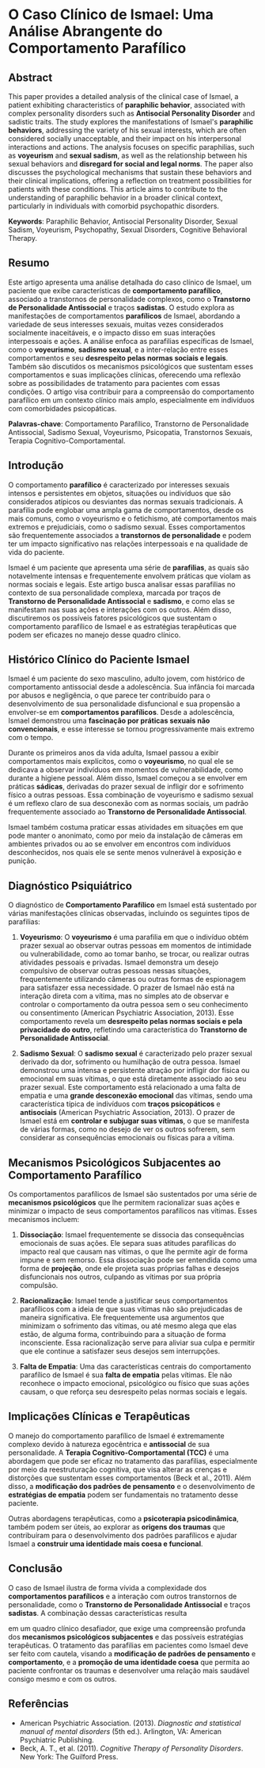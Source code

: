 # **O Caso Clínico de Ismael: Uma Análise Abrangente do Comportamento Parafílico**

## **Abstract**

This paper provides a detailed analysis of the clinical case of Ismael, a patient exhibiting characteristics of **paraphilic behavior**, associated with complex personality disorders such as **Antisocial Personality Disorder** and sadistic traits. The study explores the manifestations of Ismael's **paraphilic behaviors**, addressing the variety of his sexual interests, which are often considered socially unacceptable, and their impact on his interpersonal interactions and actions. The analysis focuses on specific paraphilias, such as **voyeurism** and **sexual sadism**, as well as the relationship between his sexual behaviors and **disregard for social and legal norms**. The paper also discusses the psychological mechanisms that sustain these behaviors and their clinical implications, offering a reflection on treatment possibilities for patients with these conditions. This article aims to contribute to the understanding of paraphilic behavior in a broader clinical context, particularly in individuals with comorbid psychopathic disorders.

**Keywords**: Paraphilic Behavior, Antisocial Personality Disorder, Sexual Sadism, Voyeurism, Psychopathy, Sexual Disorders, Cognitive Behavioral Therapy.

## **Resumo**

Este artigo apresenta uma análise detalhada do caso clínico de Ismael, um paciente que exibe características de **comportamento parafílico**, associado a transtornos de personalidade complexos, como o **Transtorno de Personalidade Antissocial** e traços **sadistas**. O estudo explora as manifestações de comportamentos **parafílicos** de Ismael, abordando a variedade de seus interesses sexuais, muitas vezes considerados socialmente inaceitáveis, e o impacto disso em suas interações interpessoais e ações. A análise enfoca as parafilias específicas de Ismael, como o **voyeurismo**, **sadismo sexual**, e a inter-relação entre esses comportamentos e seu **desrespeito pelas normas sociais e legais**. Também são discutidos os mecanismos psicológicos que sustentam esses comportamentos e suas implicações clínicas, oferecendo uma reflexão sobre as possibilidades de tratamento para pacientes com essas condições. O artigo visa contribuir para a compreensão do comportamento parafílico em um contexto clínico mais amplo, especialmente em indivíduos com comorbidades psicopáticas.

**Palavras-chave**: Comportamento Parafílico, Transtorno de Personalidade Antissocial, Sadismo Sexual, Voyeurismo, Psicopatia, Transtornos Sexuais, Terapia Cognitivo-Comportamental.

## **Introdução**

O comportamento **parafílico** é caracterizado por interesses sexuais intensos e persistentes em objetos, situações ou indivíduos que são considerados atípicos ou desviantes das normas sexuais tradicionais. A parafilia pode englobar uma ampla gama de comportamentos, desde os mais comuns, como o voyeurismo e o fetichismo, até comportamentos mais extremos e prejudiciais, como o sadismo sexual. Esses comportamentos são frequentemente associados a **transtornos de personalidade** e podem ter um impacto significativo nas relações interpessoais e na qualidade de vida do paciente.

Ismael é um paciente que apresenta uma série de **parafilias**, as quais são notavelmente intensas e frequentemente envolvem práticas que violam as normas sociais e legais. Este artigo busca analisar essas parafilias no contexto de sua personalidade complexa, marcada por traços de **Transtorno de Personalidade Antissocial** e **sadismo**, e como elas se manifestam nas suas ações e interações com os outros. Além disso, discutiremos os possíveis fatores psicológicos que sustentam o comportamento parafílico de Ismael e as estratégias terapêuticas que podem ser eficazes no manejo desse quadro clínico.

## **Histórico Clínico do Paciente Ismael**

Ismael é um paciente do sexo masculino, adulto jovem, com histórico de comportamento antissocial desde a adolescência. Sua infância foi marcada por abusos e negligência, o que parece ter contribuído para o desenvolvimento de sua personalidade disfuncional e sua propensão a envolver-se em **comportamentos parafílicos**. Desde a adolescência, Ismael demonstrou uma **fascinação por práticas sexuais não convencionais**, e esse interesse se tornou progressivamente mais extremo com o tempo.

Durante os primeiros anos da vida adulta, Ismael passou a exibir comportamentos mais explícitos, como o **voyeurismo**, no qual ele se dedicava a observar indivíduos em momentos de vulnerabilidade, como durante a higiene pessoal. Além disso, Ismael começou a se envolver em práticas **sádicas**, derivadas do prazer sexual de infligir dor e sofrimento físico a outras pessoas. Essa combinação de voyeurismo e sadismo sexual é um reflexo claro de sua desconexão com as normas sociais, um padrão frequentemente associado ao **Transtorno de Personalidade Antissocial**.

Ismael também costuma praticar essas atividades em situações em que pode manter o anonimato, como por meio da instalação de câmeras em ambientes privados ou ao se envolver em encontros com indivíduos desconhecidos, nos quais ele se sente menos vulnerável à exposição e punição.

## **Diagnóstico Psiquiátrico**

O diagnóstico de **Comportamento Parafílico** em Ismael está sustentado por várias manifestações clínicas observadas, incluindo os seguintes tipos de parafilias:

1. **Voyeurismo**: O **voyeurismo** é uma parafilia em que o indivíduo obtém prazer sexual ao observar outras pessoas em momentos de intimidade ou vulnerabilidade, como ao tomar banho, se trocar, ou realizar outras atividades pessoais e privadas. Ismael demonstra um desejo compulsivo de observar outras pessoas nessas situações, frequentemente utilizando câmeras ou outras formas de espionagem para satisfazer essa necessidade. O prazer de Ismael não está na interação direta com a vítima, mas no simples ato de observar e controlar o comportamento da outra pessoa sem o seu conhecimento ou consentimento (American Psychiatric Association, 2013). Esse comportamento revela um **desrespeito pelas normas sociais e pela privacidade do outro**, refletindo uma característica do **Transtorno de Personalidade Antissocial**.

2. **Sadismo Sexual**: O **sadismo sexual** é caracterizado pelo prazer sexual derivado da dor, sofrimento ou humilhação de outra pessoa. Ismael demonstrou uma intensa e persistente atração por infligir dor física ou emocional em suas vítimas, o que está diretamente associado ao seu prazer sexual. Este comportamento está relacionado a uma falta de empatia e uma **grande desconexão emocional** das vítimas, sendo uma característica típica de indivíduos com **traços psicopáticos** e **antisociais** (American Psychiatric Association, 2013). O prazer de Ismael está em **controlar e subjugar suas vítimas**, o que se manifesta de várias formas, como no desejo de ver os outros sofrerem, sem considerar as consequências emocionais ou físicas para a vítima.

## **Mecanismos Psicológicos Subjacentes ao Comportamento Parafílico**

Os comportamentos parafílicos de Ismael são sustentados por uma série de **mecanismos psicológicos** que lhe permitem racionalizar suas ações e minimizar o impacto de seus comportamentos parafílicos nas vítimas. Esses mecanismos incluem:

1. **Dissociação**: Ismael frequentemente se dissocia das consequências emocionais de suas ações. Ele separa suas atitudes parafílicas do impacto real que causam nas vítimas, o que lhe permite agir de forma impune e sem remorso. Essa dissociação pode ser entendida como uma forma de **projeção**, onde ele projeta suas próprias falhas e desejos disfuncionais nos outros, culpando as vítimas por sua própria compulsão.

2. **Racionalização**: Ismael tende a justificar seus comportamentos parafílicos com a ideia de que suas vítimas não são prejudicadas de maneira significativa. Ele frequentemente usa argumentos que minimizam o sofrimento das vítimas, ou até mesmo alega que elas estão, de alguma forma, contribuindo para a situação de forma inconsciente. Essa racionalização serve para aliviar sua culpa e permitir que ele continue a satisfazer seus desejos sem interrupções.

3. **Falta de Empatia**: Uma das características centrais do comportamento parafílico de Ismael é sua **falta de empatia** pelas vítimas. Ele não reconhece o impacto emocional, psicológico ou físico que suas ações causam, o que reforça seu desrespeito pelas normas sociais e legais.

## **Implicações Clínicas e Terapêuticas**

O manejo do comportamento parafílico de Ismael é extremamente complexo devido à natureza egocêntrica e **antissocial** de sua personalidade. A **Terapia Cognitivo-Comportamental (TCC)** é uma abordagem que pode ser eficaz no tratamento das parafilias, especialmente por meio da reestruturação cognitiva, que visa alterar as crenças e distorções que sustentam esses comportamentos (Beck et al., 2011). Além disso, a **modificação dos padrões de pensamento** e o desenvolvimento de **estratégias de empatia** podem ser fundamentais no tratamento desse paciente.

Outras abordagens terapêuticas, como a **psicoterapia psicodinâmica**, também podem ser úteis, ao explorar as **origens dos traumas** que contribuíram para o desenvolvimento dos padrões parafílicos e ajudar Ismael a **construir uma identidade mais coesa e funcional**.

## **Conclusão**

O caso de Ismael ilustra de forma vívida a complexidade dos **comportamentos parafílicos** e a interação com outros transtornos de personalidade, como o **Transtorno de Personalidade Antissocial** e traços **sadistas**. A combinação dessas características resulta

 em um quadro clínico desafiador, que exige uma compreensão profunda dos **mecanismos psicológicos subjacentes** e das possíveis estratégias terapêuticas. O tratamento das parafilias em pacientes como Ismael deve ser feito com cautela, visando a **modificação de padrões de pensamento** e **comportamento**, e a **promoção de uma identidade coesa** que permita ao paciente confrontar os traumas e desenvolver uma relação mais saudável consigo mesmo e com os outros.

## **Referências**

- American Psychiatric Association. (2013). *Diagnostic and statistical manual of mental disorders* (5th ed.). Arlington, VA: American Psychiatric Publishing.
- Beck, A. T., et al. (2011). *Cognitive Therapy of Personality Disorders*. New York: The Guilford Press.
